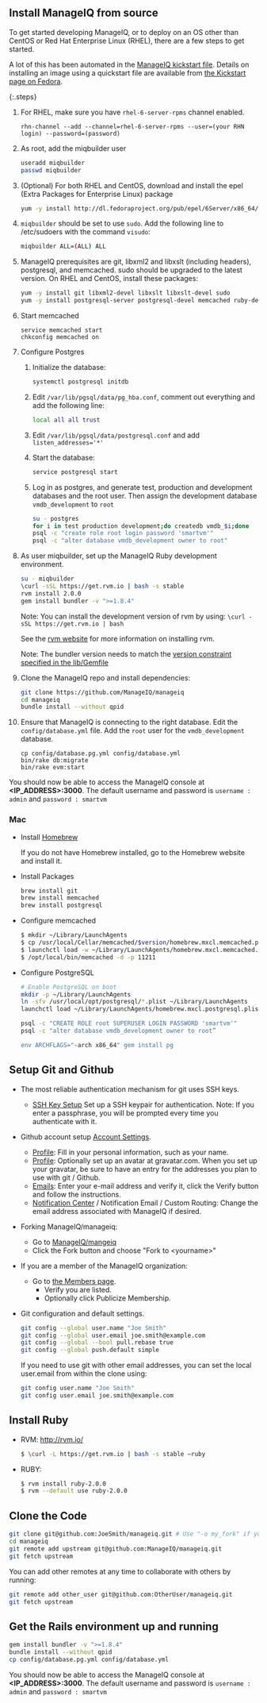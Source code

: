 ## Install ManageIQ from source

To get started developing ManageIQ, or to deploy on an OS other than CentOS
or Red Hat Enterprise Linux (RHEL), there are a few steps to get started.

A lot of this has been automated in the [ManageIQ kickstart
file](https://github.com/ManageIQ/manageiq-appliance-build/blob/master/kickstarts/base.ks.erb).
Details on installing an image using a quickstart file are available from
[the Kickstart page on Fedora](http://fedoraproject.org/wiki/Anaconda/Kickstart).

{:.steps}
1.  For RHEL, make sure you have `rhel-6-server-rpms` channel enabled.

    ```
    rhn-channel --add --channel=rhel-6-server-rpms --user=(your RHN login) --password=(password)
    ```

2.  As root, add the miqbuilder user

    ```bash
    useradd miqbuilder
    passwd miqbuilder
    ```

3.  (Optional) For both RHEL and CentOS, download and install the epel (Extra Packages
    for Enterprise Linux) package

    ```bash
    yum -y install http://dl.fedoraproject.org/pub/epel/6Server/x86_64/epel-release-6-8.noarch.rpm
    ```

4.  `miqbuilder` should be set to use `sudo`. Add the following line to
    /etc/sudoers with the command `visudo`:

    ```bash
    miqbuilder ALL=(ALL) ALL
    ```

5.  ManageIQ prerequisites are git, libxml2 and libxslt (including headers),
    postgresql, and memcached. sudo should be upgraded to the latest version.
    On RHEL and CentOS, install these packages:

    ```bash
    yum -y install git libxml2-devel libxslt libxslt-devel sudo
    yum -y install postgresql-server postgresql-devel memcached ruby-devel gcc-c++
    ```

6.  Start memcached

    ````
    service memcached start
    chkconfig memcached on
    ````

7. Configure Postgres

   1. Initialize the database:

      ```bash
      systemctl postgresql initdb
      ````

   2. Edit `/var/lib/pgsql/data/pg_hba.conf`, comment out everything and add
      the following line:

      ````bash
      local all all trust
      ````

   3. Edit `/var/lib/pgsql/data/postgresql.conf` and add
      `listen_addresses='*'`

   3. Start the database:

      ```bash
      service postgresql start
      ````

   4. Log in as postgres, and generate test, production and development
      databases and the root user.  Then assign the development database
      `vmdb_development` to `root`

      ```bash
      su - postgres
      for i in test production development;do createdb vmdb_$i;done
      psql -c "create role root login password 'smartvm'"
      psql -c "alter database vmdb_development owner to root"
      ```

8.  As user miqbuilder, set up the ManageIQ Ruby development environment.

    ```bash
    su - miqbuilder
    \curl -sSL https://get.rvm.io | bash -s stable
    rvm install 2.0.0
    gem install bundler -v ">=1.8.4"
    ```

    Note: You can install the development version of rvm by using:
    `\curl -sSL https://get.rvm.io | bash`

    See the [rvm website](http://rvm.io/rvm/install) for more information on installing rvm.

    Note: The bundler version needs to match the [version constraint specified in the lib/Gemfile](https://github.com/ManageIQ/manageiq/blob/43eb6a63e220e0274068549708644edce78485f4/lib/Gemfile#L3)

9.  Clone the ManageIQ repo and install dependencies:

    ```bash
    git clone https://github.com/ManageIQ/manageiq
    cd manageiq
    bundle install --without qpid
    ```

10. Ensure that ManageIQ is connecting to the right database. Edit the
    `config/database.yml` file.  Add the `root` user for the
    `vmdb_development` database.

    ```
    cp config/database.pg.yml config/database.yml
    bin/rake db:migrate
    bin/rake evm:start
    ```

You should now be able to access the ManageIQ console at **\<IP_ADDRESS\>:3000**. The default username and password is `username : admin` and `password : smartvm`

### Mac

* Install [Homebrew](http://brew.sh/)

  If you do not have Homebrew installed, go to the Homebrew website and install it.

* Install Packages

  ```bash
  brew install git
  brew install memcached
  brew install postgresql
  ```

* Configure memcached

  ```bash
  $ mkdir ~/Library/LaunchAgents
  $ cp /usr/local/Cellar/memcached/$version/homebrew.mxcl.memcached.plist ~/Library/LaunchAgents/
  $ launchctl load -w ~/Library/LaunchAgents/homebrew.mxcl.memcached.plist.
  $ /opt/local/bin/memcached -d -p 11211
  ```
  
* Configure PostgreSQL

  ```bash
  # Enable PostgreSQL on boot
  mkdir -p ~/Library/LaunchAgents
  ln -sfv /usr/local/opt/postgresql/*.plist ~/Library/LaunchAgents
  launchctl load ~/Library/LaunchAgents/homebrew.mxcl.postgresql.plist

  psql -c "CREATE ROLE root SUPERUSER LOGIN PASSWORD 'smartvm'"
  psql -c "alter database vmdb_development owner to root”
  
  env ARCHFLAGS="-arch x86_64" gem install pg
  ```
 
 
## Setup Git and Github

* The most reliable authentication mechanism for git uses SSH keys.
  * [SSH Key Setup](https://help.github.com/articles/generating-ssh-keys) Set up a SSH keypair for authentication.  Note: If you enter a passphrase, you will be prompted every time you authenticate with it.

* Github account setup [Account Settings](https://github.com/settings).
  * [Profile](https://github.com/settings/profile): Fill in your personal information, such as your name.
  * [Profile](https://github.com/settings/profile): Optionally set up an avatar at gravatar.com.  When you set up your gravatar, be sure to have an entry for the addresses you plan to use with git / Github.
  * [Emails](https://github.com/settings/emails): Enter your e-mail address and verify it, click the Verify button and follow the instructions.
  * [Notification Center](https://github.com/settings/notifications) / Notification Email / Custom Routing: Change the email address associated with ManageIQ if desired.
* Forking ManageIQ/manageiq:
  * Go to [ManageIQ/mangeiq](https://github.com/ManageIQ/manageiq)
  * Click the Fork button and choose "Fork to \<yourname\>"
* If you are a member of the ManageIQ organization:
  * Go to [the Members page](https://github.com/ManageIQ?tab=members).
    * Verify you are listed.
    * Optionally click Publicize Membership.

* Git configuration and default settings.

  ```zsh
  git config --global user.name "Joe Smith"
  git config --global user.email joe.smith@example.com
  git config --global --bool pull.rebase true
  git config --global push.default simple
  ```
  If you need to use git with other email addresses, you can set the local user.email from within the clone using:

  ```zsh
  git config user.name "Joe Smith"
  git config user.email joe.smith@example.com
  ```

## Install Ruby

* RVM: <http://rvm.io/>

  ```bash
  $ \curl -L https://get.rvm.io | bash -s stable —ruby
  ```
  
* RUBY:

  ```bash  
  $ rvm install ruby-2.0.0
  $ rvm --default use ruby-2.0.0
  ```

## Clone the Code

```zsh
git clone git@github.com:JoeSmith/manageiq.git # Use "-o my_fork" if you don't want the remote to be named origin
cd manageiq
git remote add upstream git@github.com:ManageIQ/manageiq.git
git fetch upstream
```

You can add other remotes at any time to collaborate with others by running:

```zsh
git remote add other_user git@github.com:OtherUser/manageiq.git
git fetch upstream
```


## Get the Rails environment up and running

```zsh
gem install bundler -v ">=1.8.4"
bundle install --without qpid
cp config/database.pg.yml config/database.yml
```

You should now be able to access the ManageIQ console at **\<IP_ADDRESS\>:3000**. The default username and password is `username : admin` and `password : smartvm`
